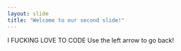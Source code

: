 ```yaml
---
layout: slide
title: "Welcome to our second slide!"
---
```

I FUCKING LOVE TO CODE
Use the left arrow to go back!
